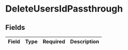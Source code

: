 # DeleteUsersIdPassthrough


## Fields

| Field       | Type        | Required    | Description |
| ----------- | ----------- | ----------- | ----------- |